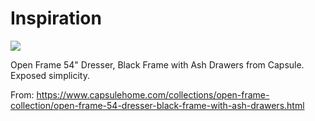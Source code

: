 # Inspiration

![](https://db-feed.s3.amazonaws.com/legacy/openframelifestyle.jpg)

Open Frame 54" Dresser, Black Frame with Ash Drawers from Capsule. Exposed simplicity.

From: https://www.capsulehome.com/collections/open-frame-collection/open-frame-54-dresser-black-frame-with-ash-drawers.html